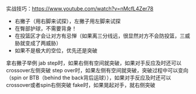 实战技巧：https://www.youtube.com/watch?v=nMcfL4Zer78
- 右撇子（用右脚来试探），左撇子用左脚来试探
- 在臀部护球，不需要背身！
- 在投篮区才会让对方有忌惮（如果离三分线远，很显然对方不会防投篮，三威胁就变成了两威胁）
- 如果不是极大的空位，优先还是突破


拿右撇子举例
jab step时，如果右侧有空间就突破，如果对手反应及时还可以crossover左侧突破
step over时，如果左侧有空间就突破，突破过程中可以变向（spin or BTB（behind the back背后运球）），如果对手反应及时还可以crossover或者spin右侧突破
fake时，如果晃起对手，就右侧突破